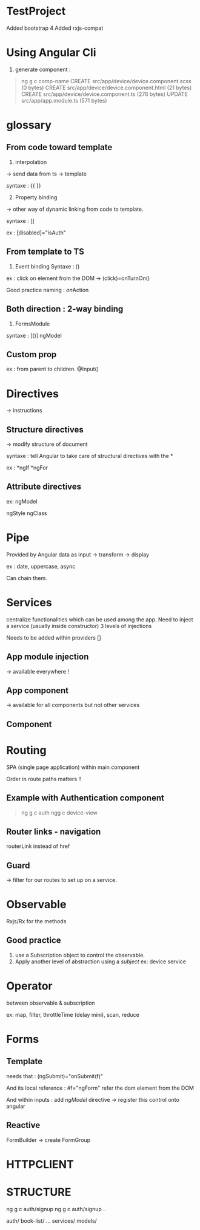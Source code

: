 # TestProject

Added bootstrap 4
Added rxjs-compat

# Using Angular Cli

1. generate component :

> ng g c comp-name
CREATE src/app/device/device.component.scss (0 bytes)
CREATE src/app/device/device.component.html (21 bytes)
CREATE src/app/device/device.component.ts (276 bytes)
UPDATE src/app/app.module.ts (571 bytes)

# glossary

## From code toward template

1. interpolation 
   
-> send data from ts -> template

syntaxe : {{ }}

2. Property binding

-> other way of dynamic linking from code to template.

syntaxe : [] 

ex : [disabled]="isAuth"

## From template to TS

1. Event binding
Syntaxe : ()
   
ex : click on element from the DOM -> (click)=onTurnOn()

Good practice naming : *on*Action

## Both direction : 2-way binding

1. FormsModule

syntaxe : [()]
ngModel


## Custom prop 

ex : from parent to children.
@Input()


# Directives

-> instructions

## Structure directives
-> modify structure of document

syntaxe : tell Angular to take care of structural directives with the *

ex : *ngIf
*ngFor

## Attribute directives

ex: ngModel

ngStyle
ngClass


# Pipe
Provided by Angular 
data as input -> transform -> display

ex : date, uppercase, async

Can chain them.

# Services

centralize functionalities which can be used among the app.
Need to inject a service (usually inside constructor)
3 levels of injections

Needs to be added within providers []


## App module injection 
-> available everywhere !

## App component
-> available for all components but not other services

## Component


# Routing

SPA (single page application)
<router-outlet></router-outlet> 
within main component

Order in route paths matters !!

## Example with Authentication component
> ng g c auth
> ngg c device-view

## Router links - navigation

routerLink instead of href

## Guard
-> filter for our routes to set up on a service.

# Observable

Rxjs/Rx for the methods 

## Good practice 

1. use a Subscription object to control the observable.
2. Apply another level of abstraction using a *subject*
ex: device service


# Operator

between observable & subscription

ex: map, filter, throttleTime (delay mini), scan, reduce


# Forms

## Template

needs that : (ngSubmit)="onSubmit(f)" 

And its local reference : #f="ngForm"   refer the dom element from the DOM

And within inputs : add *ngModel* directive -> register this control onto angular

## Reactive

FormBuilder -> create FormGroup


# HTTPCLIENT


# STRUCTURE

ng g c auth/signup
ng g c auth/signup
..

auth/
book-list/
...
services/
models/
